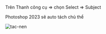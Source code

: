 
Trên Thanh công cụ => chọn Select => Subject

Photoshop 2023 sẽ auto tách chủ thể 

![tac-nen](https://user-images.githubusercontent.com/50360416/221414774-a40e08fb-7530-4079-bba3-c32105afb8ba.png)
